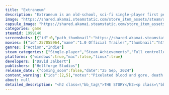 ```yaml
---
title: "Extraneum"
description: "Extraneum is an old-school, sci-fi single-player first person shooter with an emphasis on exploration and secret hunting. Fight your way through biohacked monstrosities and stop their progress before they take control of the entire world."
image: "https://shared.akamai.steamstatic.com/store_item_assets/steam/apps/1999140/header.jpg?t=1727380252"
capsule_image: "https://shared.akamai.steamstatic.com/store_item_assets/steam/apps/1999140/capsule_231x87.jpg?t=1727380252"
categories: game
steamid: 1999140
screenshots: [{"id":0,"path_thumbnail":"https://shared.akamai.steamstatic.com/store_item_assets/steam/apps/1999140/ss_02fcf0727f08d6bdd8dc3ad9ff3db4dc8d8ccfa2.600x338.jpg?t=1727380252","path_full":"https://shared.akamai.steamstatic.com/store_item_assets/steam/apps/1999140/ss_02fcf0727f08d6bdd8dc3ad9ff3db4dc8d8ccfa2.1920x1080.jpg?t=1727380252"},{"id":1,"path_thumbnail":"https://shared.akamai.steamstatic.com/store_item_assets/steam/apps/1999140/ss_2dd1134a532ddc61a908ab2611cf8ab208110512.600x338.jpg?t=1727380252","path_full":"https://shared.akamai.steamstatic.com/store_item_assets/steam/apps/1999140/ss_2dd1134a532ddc61a908ab2611cf8ab208110512.1920x1080.jpg?t=1727380252"},{"id":2,"path_thumbnail":"https://shared.akamai.steamstatic.com/store_item_assets/steam/apps/1999140/ss_6ab5f0feeed3b90736f660383b511da10ddf2683.600x338.jpg?t=1727380252","path_full":"https://shared.akamai.steamstatic.com/store_item_assets/steam/apps/1999140/ss_6ab5f0feeed3b90736f660383b511da10ddf2683.1920x1080.jpg?t=1727380252"},{"id":3,"path_thumbnail":"https://shared.akamai.steamstatic.com/store_item_assets/steam/apps/1999140/ss_943f8b4928079e3a1d688526f49d282f7efa41dd.600x338.jpg?t=1727380252","path_full":"https://shared.akamai.steamstatic.com/store_item_assets/steam/apps/1999140/ss_943f8b4928079e3a1d688526f49d282f7efa41dd.1920x1080.jpg?t=1727380252"},{"id":4,"path_thumbnail":"https://shared.akamai.steamstatic.com/store_item_assets/steam/apps/1999140/ss_c10b2c94c23799021f53b7e4235cbc831f21857e.600x338.jpg?t=1727380252","path_full":"https://shared.akamai.steamstatic.com/store_item_assets/steam/apps/1999140/ss_c10b2c94c23799021f53b7e4235cbc831f21857e.1920x1080.jpg?t=1727380252"},{"id":5,"path_thumbnail":"https://shared.akamai.steamstatic.com/store_item_assets/steam/apps/1999140/ss_95fd86797f88014a6d31c15852bc7ab39d66d0f1.600x338.jpg?t=1727380252","path_full":"https://shared.akamai.steamstatic.com/store_item_assets/steam/apps/1999140/ss_95fd86797f88014a6d31c15852bc7ab39d66d0f1.1920x1080.jpg?t=1727380252"}]
movies: [{"id":257055964,"name":"1.0 Official Trailer","thumbnail":"https://shared.akamai.steamstatic.com/store_item_assets/steam/apps/257055964/movie.293x165.jpg?t=1727292530","webm":{"480":"http://video.akamai.steamstatic.com/store_trailers/257055964/movie480_vp9.webm?t=1727292530","max":"http://video.akamai.steamstatic.com/store_trailers/257055964/movie_max_vp9.webm?t=1727292530"},"mp4":{"480":"http://video.akamai.steamstatic.com/store_trailers/257055964/movie480.mp4?t=1727292530","max":"http://video.akamai.steamstatic.com/store_trailers/257055964/movie_max.mp4?t=1727292530"},"highlight":true}]
genres: ["Action","Indie"]
steam_categories: ["Single-player","Steam Achievements","Full controller support","Steam Cloud","Family Sharing"]
platforms: {"windows":true,"mac":false,"linux":true}
developers: ["David Jalbert"]
publishers: ["Hellforge Studios"]
release_date: {"coming_soon":false,"date":"25 Sep, 2024"}
content_warning: {"ids":[2,5],"notes":"Pixelated blood and gore, death of non-sentient creatures"}
about: null
detailed_description: "<h2 class=\"bb_tag\">THE STORY</h2><p class=\"bb_paragraph\"></p><p class=\"bb_paragraph\"><img class=\"bb_img\" src=\"https://shared.akamai.steamstatic.com/store_item_assets/steam/apps/1999140/extras/extraneum-desc-gif-1.gif?t=1727380252\" /></p><p class=\"bb_paragraph\">Thanks to your high resilience and your even higher scores on the Universal Weapon Handling Assessment, you were lucky enough to get hired as a security guard for top secret Project EXTRANEÜM (pronounced ex-strain-yum). You had no idea what this project was all about, but you certainly didn't sign up for a total overrun of the facilities by alien looking monstrosities.</p><p class=\"bb_paragraph\"></p><p class=\"bb_paragraph\">Looks like you're doing overtime today. Grab your trusty knife and your standard issue SMG and send these abominations back to hell where they belong.</p><p class=\"bb_paragraph\"></p><h2 class=\"bb_tag\">THE GAME</h2><p class=\"bb_paragraph\"></p><p class=\"bb_paragraph\"><img class=\"bb_img\" src=\"https://shared.akamai.steamstatic.com/store_item_assets/steam/apps/1999140/extras/extraneum-desc-gif-2.gif?t=1727380252\" /></p><p class=\"bb_paragraph\">EXTRANEÜM is a brutal old-school first person shooter with an emphasis on exploration and secret hunting. Shoot monsters and find upgrades as you progress through the laboratories of Project EXTRANEÜM in search for the truth... and a way to put an end to it all.</p><p class=\"bb_paragraph\"></p><h2 class=\"bb_tag\">THE FEATURES</h2><p class=\"bb_paragraph\"></p><p class=\"bb_paragraph\"><img class=\"bb_img\" src=\"https://shared.akamai.steamstatic.com/store_item_assets/steam/apps/1999140/extras/extraneum-desc-gif-3.gif?t=1727380252\" /></p><ul class=\"bb_ul\"><li><p class=\"bb_paragraph\">24 levels, with 3 unique boss battles waiting at key points of the campaign</p></li><li><p class=\"bb_paragraph\">12 unique weapons and 12 enemy types</p></li><li><p class=\"bb_paragraph\">Hidden upgrades for your health, armor, and ammo</p></li><li><p class=\"bb_paragraph\">Tons of secrets and hidden areas for your exploratory pleasure</p></li></ul>"
---
```


